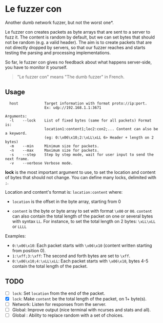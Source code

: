 Le fuzzer con
=============

Another dumb network fuzzer, but not the worst one*.

Le fuzzer con creates packets as byte arrays that are sent to a server to fuzz
it. The content is random by default, but we can set bytes that should not be
random (e.g. a valid header). The aim is to create packets that are not directly
dropped by servers, so that our fuzzer reaches and starts testing the parsing
and processing implementations.

So far, le fuzzer con gives no feedback about what happens server-side, you have
to monitor it yourself.

> "Le fuzzer con" means "The dumb fuzzer" in French.

Usage
-----

```
  host            Target information with format proto://ip:port.
                  Ex: udp://192.168.1.1:3671

Arguments:
  -l    --lock    List of fixed bytes (same for all packets) Format is:
                  location1:content1;loc2:con2;... Content can also be a keyword.
                  (eg: 0:\x06\x10;2:\xLL\xLL 6> Header + length on 2 bytes)
  -m    --min     Minimum size for packets.
  -n    --max     Maximum size for packets.
  -s    --step    Step by step mode, wait for user input to send the next frame.
  -v    --verbose Verbose mode.
```

**lock** is the most important argument to use, to set the location and content
of bytes that should not change. You can define many locks, delimited with `;`.

Location and content's format is: `location:content` where:

* `location` is the offset in the byte array, starting from 0

* `content` is the byte or byte array to set with format `\x00` or `00`. `content`
  can also contain the total length of the packet on one or several bytes with
  syntax `LL`. For instance, to set the total length on 2 bytes: `\xLL\xLL` or
  `LLLL`

Examples:

* `0:\x06\x10`: Each packet starts with `\x06\x10` (content written starting
  from position 0).
* `1:\xff;3:\xff`: The second and forth bytes are set to `\xff`.
* `0:\x06\x10;4:\xLL\xLL`: Each packet starts with `\x06\x10`, bytes 4-5 contain
  the total length of the packet.

TODO
----

* [ ] `lock`: Set `location` from the end of the packet.
* [X] `lock`: Make `content` be the total length of the packet, on 1+ byte(s).
* [ ] Network: Listen for responses from the server.
* [ ] Global: Improve output (nice terminal with ncurses and stats and all).
* [ ] Global : Ability to replace random with a set of choices.
